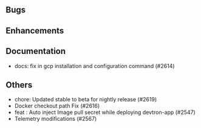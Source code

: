 ## Bugs
## Enhancements
## Documentation
- docs: fix in gcp installation and configuration command (#2614)
## Others
- chore: Updated stable to beta for nightly release (#2619)
- Docker checkout path Fix (#2616)
- feat : Auto inject Image pull secret while deploying devtron-app (#2547)
- Telemetry modifications (#2567)
